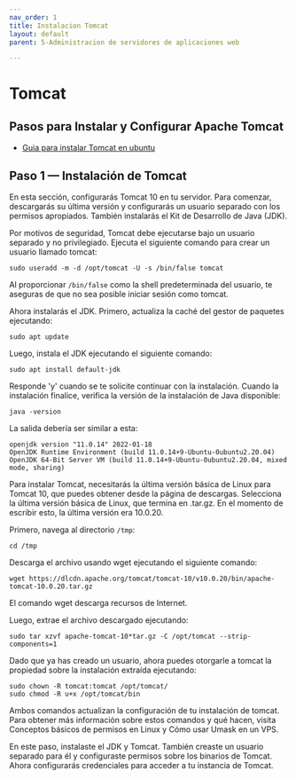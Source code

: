 ```yaml
---
nav_order: 1
title: Instalacion Tomcat
layout: default
parent: 5-Administracion de servidores de aplicaciones web

---
```


# Tomcat

## Pasos para Instalar y Configurar Apache Tomcat

* [Guia para instalar Tomcat en ubuntu](https://www.digitalocean.com/community/tutorials/how-to-install-apache-tomcat-10-on-ubuntu-20-04)

## Paso 1 — Instalación de Tomcat

En esta sección, configurarás Tomcat 10 en tu servidor. Para comenzar, descargarás su última versión y configurarás un usuario separado con los permisos apropiados. También instalarás el Kit de Desarrollo de Java (JDK).

Por motivos de seguridad, Tomcat debe ejecutarse bajo un usuario separado y no privilegiado. Ejecuta el siguiente comando para crear un usuario llamado tomcat:

```
sudo useradd -m -d /opt/tomcat -U -s /bin/false tomcat
```

Al proporcionar `/bin/false` como la shell predeterminada del usuario, te aseguras de que no sea posible iniciar sesión como tomcat.

Ahora instalarás el JDK. Primero, actualiza la caché del gestor de paquetes ejecutando:

```
sudo apt update
```

Luego, instala el JDK ejecutando el siguiente comando:

```
sudo apt install default-jdk
```

Responde 'y' cuando se te solicite continuar con la instalación. Cuando la instalación finalice, verifica la versión de la instalación de Java disponible:

```
java -version
```

La salida debería ser similar a esta:

```
openjdk version "11.0.14" 2022-01-18
OpenJDK Runtime Environment (build 11.0.14+9-Ubuntu-0ubuntu2.20.04)
OpenJDK 64-Bit Server VM (build 11.0.14+9-Ubuntu-0ubuntu2.20.04, mixed mode, sharing)
```

Para instalar Tomcat, necesitarás la última versión básica de Linux para Tomcat 10, que puedes obtener desde la página de descargas. Selecciona la última versión básica de Linux, que termina en .tar.gz. En el momento de escribir esto, la última versión era 10.0.20.

Primero, navega al directorio `/tmp`:

```
cd /tmp
```

Descarga el archivo usando wget ejecutando el siguiente comando:

```
wget https://dlcdn.apache.org/tomcat/tomcat-10/v10.0.20/bin/apache-tomcat-10.0.20.tar.gz
```

El comando wget descarga recursos de Internet.

Luego, extrae el archivo descargado ejecutando:

```
sudo tar xzvf apache-tomcat-10*tar.gz -C /opt/tomcat --strip-components=1
```

Dado que ya has creado un usuario, ahora puedes otorgarle a tomcat la propiedad sobre la instalación extraída ejecutando:

```
sudo chown -R tomcat:tomcat /opt/tomcat/
sudo chmod -R u+x /opt/tomcat/bin
```

Ambos comandos actualizan la configuración de tu instalación de tomcat. Para obtener más información sobre estos comandos y qué hacen, visita Conceptos básicos de permisos en Linux y Cómo usar Umask en un VPS.

En este paso, instalaste el JDK y Tomcat. También creaste un usuario separado para él y configuraste permisos sobre los binarios de Tomcat. Ahora configurarás credenciales para acceder a tu instancia de Tomcat.